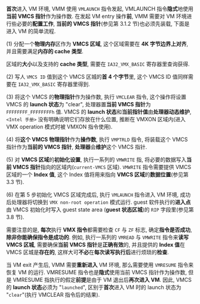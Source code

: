 
**首次**进入 VM 环境, VMM 使用 `VMLAUNCH` 指令发起, VMLAUNCH 指令**隐式**地使用**当前 VMCS 指针**作为操作数. 在发起 VM entry 操作**前**, VMM 需要对 VM 环境进行些必要的**配置工作**, **当前的 VMCS 指针**(参见第 3.1.2 节)也必须先装载, 下面是进入 VM 的简单流程.

(1) 分配一个**物理内存**区作为 **VMCS 区域**, 这个区域需要在 **4K 字节边界上对齐**, 并且需要满足**内存的 cache 类型**.

区域的**大小**以及支持的 **cache 类型**, 需要在 `IA32_VMX_BASIC` 寄存器里查询获得.

(2) 写人 `VMCS ID` 值到这个 VMCS 区城的**首 4 个字节**里, 这个 VMCS ID 值同样需要在 `IA32_VMX_BASIC` 寄存器里得到.

(3) 将这个 VMCS 的**物理指针**作为操作数, 执行 `VMCLEAR` 指令, 这个操作将设置 VMCS 的 **launch 状态**为 "clear", 处理器置**当前 VMCS 指针**为 `FFFFFFFF_FFFFFFFFh` 值. VMCS 的 **launch 状态**和**当前指针值**由**处理器动态维护**, `<Intel 手册>` 没有明确说明它们存放在什么位置, 推断在 VMXON 区域内(进入 VMX operation 模式时被 VMXON 指令使用).

(4) 将**这个 VMCS 物理指针**作为**操作数**, 执行 `VMPTRLD` 指令, 将装载这个 VMCS 指针作为**当前的 VMCS 指针**, **处理器**会**维护**这个 VMCS 指针.

(5) 对 **VMCS 区域**的**初始化设置**, 执行一系列的 `VMWRITE` 指, 将必要的数据写入**当前 VMCS 指针**指向的区域内(`current-VMCS` 区域). `VMWRITE` 指令需要提供 VMCS 区域的一个 **Index 值**, 这个 Index 值将用来指向 **VMCS 区域**的**数据位置**(参见第 3.3 节).

(6) 在第 5 步初始化 VMCS 区域完成后, 执行 `VMLAUNCH` 指令进入 VM 环境, 成功后处理器将切换到 `VMX non-root operation` 模式运行. guest 软件执行的**进入点**由 VMCS 初始化时写入 guest state area (**guest 状态区城**)的 `RIP` 字段里(参见第 3.8 节).

需要注意的是, **每次**执行 **VMX 指令**都需要检查 `CF` 与 `ZF` 标志, 确定**指令是否成功**, **除非你能确保指令是成功的**. 例如, 执行一系列的 `VMREAD` 与 `VMWRITE` 指令来**读写 VMCS 区城**, 需要确保**当前 VMCS 指针**是**正确有效**的, 并且提供的 **Index 值**在 VMCS 区城是**存在的**, 这样大可**不必**在**每次读写执行后**进行烦琐的**检查**.

当 VM exit 产生后, VMM 需要**重新进入** VM 环境, 那么需要使用 `VMRESUME` 指令来恢复 VM 的运行. VMRESUME 指令也是**隐式**使用当前 VMCS 指针作为操作数, 但是 VMRESUME 指执行的假定**前提**是由于 VM 退出后**再次进入 VM**. 因此, VMCS 的 **launch 状态**必须为 "`launched`", 区别于**首次**进入 VM 时的 launch 状态为 "`clear`"(执行 VMCLEAR 指令后的结果).